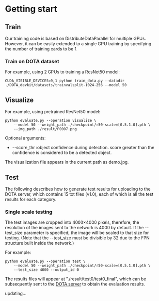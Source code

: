 # Getting start 
## Train
Our training code is based on DistributeDataParallel for multiple GPUs. However, it can be easily extended to a single GPU training by specifying the number of training cards to be 1.
### Train on DOTA dataset 
For example, using 2 GPUs to training a ResNet50 model:
```
CUDA_VISIBLE_DEVICES=0,1 python train_dota.py --datadir ./DOTA_devkit/datasets/trainvalsplit-1024-256 --model 50 
```

## Visualize
For example, using pretrained ResNet50 model:
```
python evaluate.py --operation visualize \
    --model 50 --weight_path ./checkpoint/r50-scale=[0.5.1.0].pth \
    --img_path ./result/P0007.png
```

Optional arguments:
* --score_thr :object confidence during detection. score greater than the confidence is considered to be a detected object.

The visualization file appears in the current path as demo.jpg.

## Test
The following describes how to generate test results for uploading to the DOTA server, which contains 15 txt files (v1.0), each of which is all the test results for each category.
### Single scale testing
The test images are cropped into 4000×4000 pixels, therefore, the resolution of the images sent to the network is 4000 by default. If the --test_size parameter is specified, the image will be scaled to that size for testing. (Note that the --test_size must be divisible by 32 due to the FPN structure built inside the network.)

For example:
```
python evaluate.py --operation test \
    --model 50 --weight_path ./checkpoint/r50-scale=[0.5.1.0].pth \
    --test_size 4000 --output_id 0
```
The results files will appear at "./result/test0/test0_final", which can be subsequently sent to the [DOTA server](http://bed4rs.net:8001/login/) to obtain the evaluation results.

updating...
